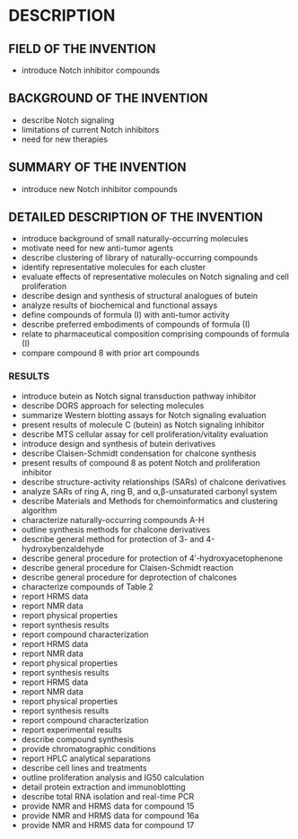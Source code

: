 # DESCRIPTION

## FIELD OF THE INVENTION

- introduce Notch inhibitor compounds

## BACKGROUND OF THE INVENTION

- describe Notch signaling
- limitations of current Notch inhibitors
- need for new therapies

## SUMMARY OF THE INVENTION

- introduce new Notch inhibitor compounds

## DETAILED DESCRIPTION OF THE INVENTION

- introduce background of small naturally-occurring molecules
- motivate need for new anti-tumor agents
- describe clustering of library of naturally-occurring compounds
- identify representative molecules for each cluster
- evaluate effects of representative molecules on Notch signaling and cell proliferation
- describe design and synthesis of structural analogues of butein
- analyze results of biochemical and functional assays
- define compounds of formula (I) with anti-tumor activity
- describe preferred embodiments of compounds of formula (I)
- relate to pharmaceutical composition comprising compounds of formula (I)
- compare compound 8 with prior art compounds

### RESULTS

- introduce butein as Notch signal transduction pathway inhibitor
- describe DORS approach for selecting molecules
- summarize Western blotting assays for Notch signaling evaluation
- present results of molecule C (butein) as Notch signaling inhibitor
- describe MTS cellular assay for cell proliferation/vitality evaluation
- introduce design and synthesis of butein derivatives
- describe Claisen-Schmidt condensation for chalcone synthesis
- present results of compound 8 as potent Notch and proliferation inhibitor
- describe structure-activity relationships (SARs) of chalcone derivatives
- analyze SARs of ring A, ring B, and α,β-unsaturated carbonyl system
- describe Materials and Methods for chemoinformatics and clustering algorithm
- characterize naturally-occurring compounds A-H
- outline synthesis methods for chalcone derivatives
- describe general method for protection of 3- and 4-hydroxybenzaldehyde
- describe general procedure for protection of 4′-hydroxyacetophenone
- describe general procedure for Claisen-Schmidt reaction
- describe general procedure for deprotection of chalcones
- characterize compounds of Table 2
- report HRMS data
- report NMR data
- report physical properties
- report synthesis results
- report compound characterization
- report HRMS data
- report NMR data
- report physical properties
- report synthesis results
- report HRMS data
- report NMR data
- report physical properties
- report synthesis results
- report compound characterization
- report experimental results
- describe compound synthesis
- provide chromatographic conditions
- report HPLC analytical separations
- describe cell lines and treatments
- outline proliferation analysis and IG50 calculation
- detail protein extraction and immunoblotting
- describe total RNA isolation and real-time PCR
- provide NMR and HRMS data for compound 15
- provide NMR and HRMS data for compound 16a
- provide NMR and HRMS data for compound 17

